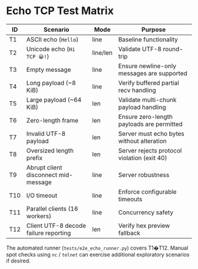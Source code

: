 # Echo TCP Test Matrix

| ID | Scenario | Mode | Purpose |
|----|----------|------|---------|
| T1 | ASCII echo (`Hello`) | line | Baseline functionality |
| T2 | Unicode echo (`Hi TCP 😀!`) | line/len | Validate UTF-8 round-trip |
| T3 | Empty message | line | Ensure newline-only messages are supported |
| T4 | Long payload (~8 KiB) | line | Verify buffered partial recv handling |
| T5 | Large payload (~64 KiB) | len | Validate multi-chunk payload handling |
| T6 | Zero-length frame | len | Ensure zero-length payloads are permitted |
| T7 | Invalid UTF-8 payload | len | Server must echo bytes without alteration |
| T8 | Oversized length prefix | len | Server rejects protocol violation (exit 40) |
| T9 | Abrupt client disconnect mid-message | line | Server robustness |
| T10 | I/O timeout | line | Enforce configurable timeouts |
| T11 | Parallel clients (16 workers) | line | Concurrency safety |
| T12 | Client UTF-8 decode failure reporting | len | Verify hex preview fallback |

The automated runner (`tests/e2e_echo_runner.py`) covers T1�T12. Manual spot checks using `nc` / `telnet` can exercise additional exploratory scenarios if desired.

